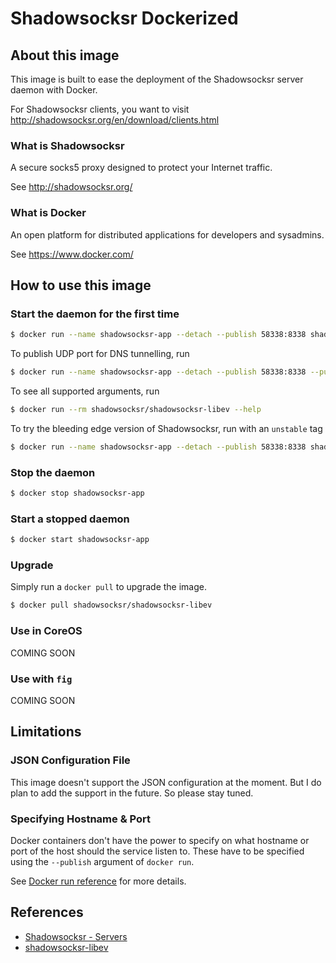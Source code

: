 # Shadowsocksr Dockerized

## About this image

This image is built to ease the deployment of the Shadowsocksr server daemon with Docker.

For Shadowsocksr clients, you want to visit http://shadowsocksr.org/en/download/clients.html

### What is Shadowsocksr

A secure socks5 proxy designed to protect your Internet traffic.

See http://shadowsocksr.org/

### What is Docker

An open platform for distributed applications for developers and sysadmins.

See https://www.docker.com/

## How to use this image

### Start the daemon for the first time

```bash
$ docker run --name shadowsocksr-app --detach --publish 58338:8338 shadowsocksr/shadowsocksr-libev -k "5ecret!"
```

To publish UDP port for DNS tunnelling, run

```bash
$ docker run --name shadowsocksr-app --detach --publish 58338:8338 --publish 58338:8338/udp shadowsocksr/shadowsocksr-libev -k "5ecret!"
```

To see all supported arguments, run

```bash
$ docker run --rm shadowsocksr/shadowsocksr-libev --help
```

To try the bleeding edge version of Shadowsocksr, run with an `unstable` tag

```bash
$ docker run --name shadowsocksr-app --detach --publish 58338:8338 shadowsocksr/shadowsocksr-libev:unstable -k "5ecret!"
```

### Stop the daemon

```bash
$ docker stop shadowsocksr-app
```

### Start a stopped daemon

```bash
$ docker start shadowsocksr-app
```

### Upgrade

Simply run a `docker pull` to upgrade the image.

```bash
$ docker pull shadowsocksr/shadowsocksr-libev
```

### Use in CoreOS

COMING SOON

### Use with `fig`

COMING SOON

## Limitations

### JSON Configuration File

This image doesn't support the JSON configuration at the moment. But I do plan to add the support in the future. So please stay tuned.

### Specifying Hostname & Port

Docker containers don't have the power to specify on what hostname or port of the host should the service listen to. These have to be specified using the `--publish` argument of `docker run`.

See [Docker run reference](https://docs.docker.com/reference/run/#expose-incoming-ports) for more details.

## References

* [Shadowsocksr - Servers](http://shadowsocksr.org/en/download/servers.html)
* [shadowsocksr-libev](https://github.com/shadowsocksr/shadowsocksr-libev/blob/master/README.md)
